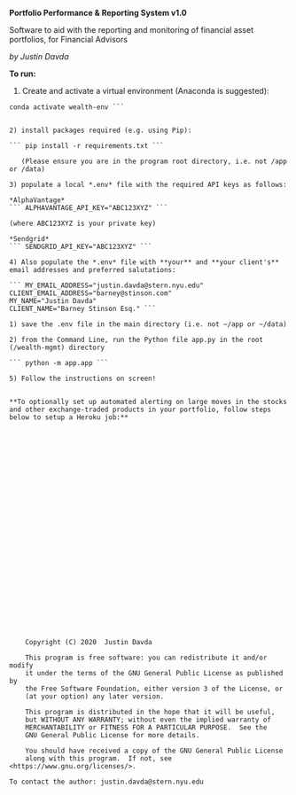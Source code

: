 **Portfolio Performance & Reporting System v1.0**

Software to aid with the reporting and monitoring of financial asset portfolios, for Financial Advisors

*by Justin Davda*


**To run:**

1) Create and activate a virtual environment (Anaconda is suggested):

``` conda create -n wealth-env
conda activate wealth-env ```


2) install packages required (e.g. using Pip):
   
``` pip install -r requirements.txt ```

   (Please ensure you are in the program root directory, i.e. not /app or /data)

3) populate a local *.env* file with the required API keys as follows:

*AlphaVantage*
``` ALPHAVANTAGE_API_KEY="ABC123XYZ" ```

(where ABC123XYZ is your private key)

*Sendgrid*
``` SENDGRID_API_KEY="ABC123XYZ" ```

4) Also populate the *.env* file with **your** and **your client's** email addresses and preferred salutations:

``` MY_EMAIL_ADDRESS="justin.davda@stern.nyu.edu"
CLIENT_EMAIL_ADDRESS="barney@stinson.com"
MY_NAME="Justin Davda"
CLIENT_NAME="Barney Stinson Esq." ```

1) save the .env file in the main directory (i.e. not ~/app or ~/data)

2) from the Command Line, run the Python file app.py in the root (/wealth-mgmt) directory

``` python -m app.app ```

5) Follow the instructions on screen!


**To optionally set up automated alerting on large moves in the stocks and other exchange-traded products in your portfolio, follow steps below to setup a Heroku job:**
    
    
    
    
    
    
    
    
    
    
    
    
    
    
    
    
    
    
    
    
    
    
    
    
    
    
    
    
    Copyright (C) 2020  Justin Davda

    This program is free software: you can redistribute it and/or modify
    it under the terms of the GNU General Public License as published by
    the Free Software Foundation, either version 3 of the License, or
    (at your option) any later version.

    This program is distributed in the hope that it will be useful,
    but WITHOUT ANY WARRANTY; without even the implied warranty of
    MERCHANTABILITY or FITNESS FOR A PARTICULAR PURPOSE.  See the
    GNU General Public License for more details.

    You should have received a copy of the GNU General Public License
    along with this program.  If not, see <https://www.gnu.org/licenses/>.

To contact the author: justin.davda@stern.nyu.edu

